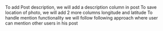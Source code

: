 To add Post description, we will add a description column in post
To save location of photo, we will add 2 more columns longitude and latitude
To handle mention functionality we will follow following approach where user can mention other users in his post

